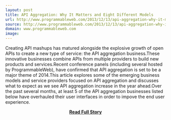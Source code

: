 ```yaml
---
layout: post
title: API Aggregation: Why It Matters and Eight Different Models
url: http://www.programmableweb.com/2013/12/13/api-aggregation-why-it-matters-and-eight-different-models
source: http://www.programmableweb.com/2013/12/13/api-aggregation-why-it-matters-and-eight-different-models
domain: www.programmableweb.com
image: 
---
```


<p>Creating API mashups has matured alongside the explosive growth of open APIs to create a new type of service: the API aggregation business.These innovative businesses combine APIs from multiple providers to build new products and services.Recent conference panels (including several hosted by ProgrammableWeb), have confirmed that API aggregation is set to be a major theme of 2014.This article explores some of the emerging business models and service providers focused on API aggregation and discusses what to expect as we see API aggregation increase in the year ahead.Over the past several months, at least 5 of the API aggregation businesses listed below have overhauled their user interfaces in order to impove the end user experience.</p>
<center><p><a href="http://www.programmableweb.com/2013/12/13/api-aggregation-why-it-matters-and-eight-different-models" style='padding:25px; font-sze:18px; font-weight: bold;'>Read Full Story</a></p></center>
